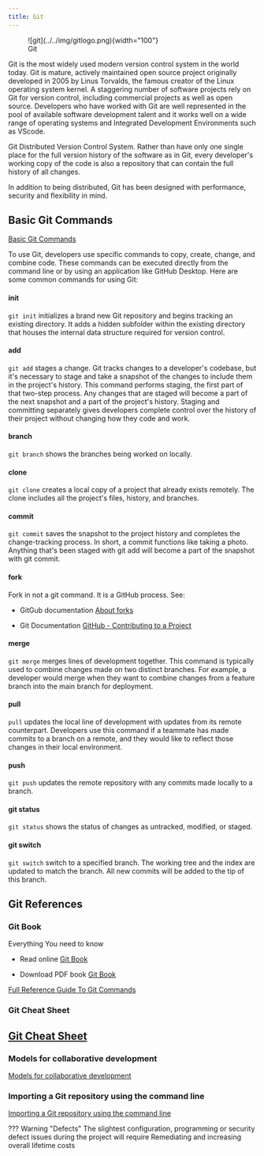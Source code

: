 ```yaml
---
title: Git
---
```


<figure markdown>
  ![git](../../img/gitlogo.png){width="100"}
  <figcaption>Git</figurecaption>
</figure>


Git is the most widely used modern version control system in the world today. Git is mature, actively maintained open source project originally developed in 2005 by Linus Torvalds, the famous creator of the Linux operating system kernel. A staggering number of software projects rely on Git for version control, including commercial projects as well as open source. Developers who have worked with Git are well represented in the pool of available software development talent and it works well on a wide range of operating systems and Integrated Development Environments such as VScode.

Git Distributed Version Control System. Rather than have only one single place for the full version history of the software as in Git, every developer's working copy of the code is also a repository that can contain the full history of all changes.

In addition to being distributed, Git has been designed with performance, security and flexibility in mind.


## Basic Git Commands

[Basic Git Commands](https://docs.github.com/en/get-started/using-git/about-git#basic-git-commands)

To use Git, developers use specific commands to copy, create, change, and combine code. These commands can be executed directly from the command line or by using an application like GitHub Desktop. Here are some common commands for using Git:

#### init

`git init` initializes a brand new Git repository and begins tracking an existing directory. It adds a hidden subfolder within the existing directory that houses the internal data structure required for version control.

#### add

`git add` stages a change. Git tracks changes to a developer's codebase, but it's necessary to stage and take a snapshot of the changes to include them in the project's history. This command performs staging, the first part of that two-step process. Any changes that are staged will become a part of the next snapshot and a part of the project's history. Staging and committing separately gives developers complete control over the history of their project without changing how they code and work.

#### branch

`git branch` shows the branches being worked on locally.

#### clone

`git clone` creates a local copy of a project that already exists remotely. The clone includes all the project's files, history, and branches.

#### commit

`git commit` saves the snapshot to the project history and completes the change-tracking process. In short, a commit functions like taking a photo. Anything that's been staged with git add will become a part of the snapshot with git commit.

#### fork

Fork in not a git command. It is a GitHub process. See:   

- GitGub documentation [About forks](https://docs.github.com/en/get-started/quickstart/fork-a-repo#about-forks)

- Git Documentation [GitHub - Contributing to a Project](https://git-scm.com/book/en/v2/GitHub-Contributing-to-a-Project)

#### merge

`git merge` merges lines of development together. This command is typically used to combine changes made on two distinct branches. For example, a developer would merge when they want to combine changes from a feature branch into the main branch for deployment.

#### pull

`pull` updates the local line of development with updates from its remote counterpart. Developers use this command if a teammate has made commits to a branch on a remote, and they would like to reflect those changes in their local environment.

#### push

`git push` updates the remote repository with any commits made locally to a branch.

#### git status

`git status` shows the status of changes as untracked, modified, or staged.

#### git switch

`git switch` switch to a specified branch. The working tree and the index are updated to match the branch. All new commits will be added to the tip of this branch.

## Git References

### Git Book

Everything You need to know

- Read online [Git Book](https://git-scm.com/book/en/v2) 

- Download PDF book [Git Book](https://github.com/progit/progit2/releases/download/2.1.360/progit.pdf) 

[Full Reference Guide To Git Commands](https://git-scm.com/docs)

### Git Cheat Sheet

[Git Cheat Sheet](https://training.github.com/downloads/github-git-cheat-sheet/)
---

### Models for collaborative development

[Models for collaborative development](https://docs.github.com/en/get-started/using-git/about-git#models-for-collaborative-development)

### Importing a Git repository using the command line

[Importing a Git repository using the command line](https://docs.github.com/en/get-started/importing-your-projects-to-github/importing-source-code-to-github/importing-a-git-repository-using-the-command-line)

??? Warning "Defects"
	The slightest configuration, programming or security defect issues during the project will require Remediating and increasing overall lifetime costs 
